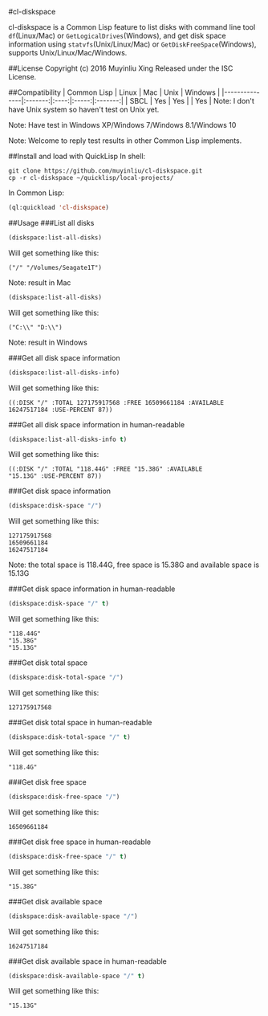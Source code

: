 #cl-diskspace

cl-diskspace is a Common Lisp feature to list disks with command line tool `df`(Linux/Mac) or `GetLogicalDrives`(Windows), and get disk space information using `statvfs`(Unix/Linux/Mac) or `GetDiskFreeSpace`(Windows), supports Unix/Linux/Mac/Windows.


##License
Copyright (c) 2016 Muyinliu Xing
Released under the ISC License.

##Compatibility
|  Common Lisp  |  Linux  |  Mac |  Unix | Windows |
|---------------|:-------:|:----:|:-----:|:-------:|
|  SBCL         |   Yes   |  Yes |       |   Yes   |
Note: I don't have Unix system so haven't test on Unix yet.

Note: Have test in Windows XP/Windows 7/Windows 8.1/Windows 10

Note: Welcome to reply test results in other Common Lisp implements.

##Install and load with QuickLisp
In shell:
```shell
git clone https://github.com/muyinliu/cl-diskspace.git
cp -r cl-diskspace ~/quicklisp/local-projects/
```
In Common Lisp: 
```lisp
(ql:quickload 'cl-diskspace)
```

##Usage
###List all disks
```lisp
(diskspace:list-all-disks)
```
Will get something like this:
```=>
("/" "/Volumes/Seagate1T")
```
Note: result in Mac

```lisp
(diskspace:list-all-disks)
```
Will get something like this:
```=>
("C:\\" "D:\\")
```
Note: result in Windows

###Get all disk space information
```lisp
(diskspace:list-all-disks-info)
```
Will get something like this:
```=>
((:DISK "/" :TOTAL 127175917568 :FREE 16509661184 :AVAILABLE
16247517184 :USE-PERCENT 87))
```

###Get all disk space information in human-readable
```lisp
(diskspace:list-all-disks-info t)
```
Will get something like this:
```=>
((:DISK "/" :TOTAL "118.44G" :FREE "15.38G" :AVAILABLE
"15.13G" :USE-PERCENT 87))
```

###Get disk space information
```lisp
(diskspace:disk-space "/")
```
Will get something like this:
```
127175917568
16509661184
16247517184
```
Note: the total space is 118.44G, free space is 15.38G and available space is 15.13G

###Get disk space information in human-readable
```lisp
(diskspace:disk-space "/" t)
```
Will get something like this:
```
"118.44G"
"15.38G"
"15.13G"
```

###Get disk total space
```lisp
(diskspace:disk-total-space "/")
```
Will get something like this:
```
127175917568
```

###Get disk total space in human-readable
```lisp
(diskspace:disk-total-space "/" t)
```
Will get something like this:
```
"118.4G"
```

###Get disk free space
```lisp
(diskspace:disk-free-space "/")
```
Will get something like this:
```
16509661184
```

###Get disk free space in human-readable
```lisp
(diskspace:disk-free-space "/" t)
```
Will get something like this:
```
"15.38G"
```

###Get disk available space
```lisp
(diskspace:disk-available-space "/")
```
Will get something like this:
```
16247517184
```

###Get disk available space in human-readable
```lisp
(diskspace:disk-available-space "/" t)
```
Will get something like this:
```
"15.13G"
```
